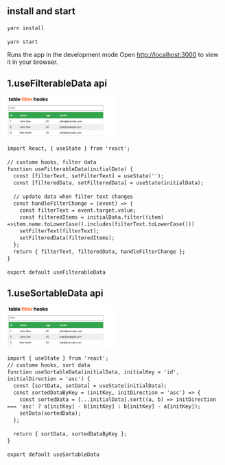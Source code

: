 
## install and start
```
yarn install

yarn start
```
Runs the app in the development mode Open [http://localhost:3000](http://localhost:3000) to view it in your browser.

## 1.useFilterableData api

<img src="./public/filterTable.png" width="50%">

```
import React, { useState } from 'react';
 
// custome hooks, filter data
function useFilterableData(initialData) {
  const [filterText, setFilterText] = useState('');
  const [filteredData, setFilteredData] = useState(initialData);
 
  // update data when filter text changes
  const handleFilterChange = (event) => {
    const filterText = event.target.value;
    const filteredItems = initialData.filter((item) =>item.name.toLowerCase().includes(filterText.toLowerCase()))
    setFilterText(filterText);
    setFilteredData(filteredItems);
  };
  return { filterText, filteredData, handleFilterChange };
}

export default useFilterableData
```
## 1.useSortableData api

<img src="./public/filterTable.png" width="50%">

```
import { useState } from 'react';
// custome hooks, sort data
function useSortableData(initialData, initialKey = 'id', initialDirection = 'asc') {
  const [sortData, setData] = useState(initialData);
  const sortedDataByKey = (initKey, initDirection = 'asc') => {
    const sortedData = [...initialData].sort((a, b) => initDirection === 'asc' ? a[initKey] - b[initKey] : b[initKey] - a[initKey]);
    setData(sortedData);
  };

  return { sortData, sortedDataByKey };
}

export default useSortableData
```


